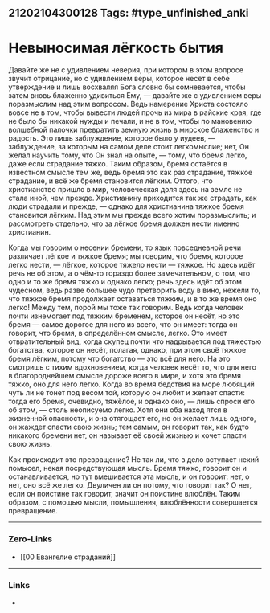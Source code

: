21202104300128
Tags: #type_unfinished_anki 
---
# Невыносимая лёгкость бытия

Давайте же не с удивлением неверия, при котором в этом вопросе звучит отрицание, но с удивлением веры, которое несёт в себе утверждение и лишь восхваляя Бога словно бы сомневается, чтобы затем вновь блаженно удивиться Ему, — давайте же с удивлением веры поразмыслим над этим вопросом. Ведь намерение Христа состояло вовсе не в том, чтобы вывести людей прочь из мира в райские края, где не было бы никакой нужды и печали, и не в том, чтобы по мановению волшебной палочки превратить земную жизнь в мирское блаженство и радость. Это лишь заблуждение, которое было у иудеев, — заблуждение, за которым на самом деле стоит легкомыслие; нет, Он желал научить тому, что Он знал на опыте, — тому, что бремя легко, даже если страдание тяжко. Таким образом, бремя остаётся в известном смысле тем же, ведь бремя это как раз страдание, тяжкое страдание, и всё же бремя становится лёгким. Оттого, что христианство пришло в мир, человеческая доля здесь на земле не стала иной, чем прежде. Христианину приходится так же страдать, как люди страдали и прежде, — однако для христианина тяжкое бремя становится лёгким. Над этим мы прежде всего хотим поразмыслить; и рассмотреть отдельно, что за лёгкое бремя должен нести именно христианин.

Когда мы говорим о несении бремени, то язык повседневной речи различает лёгкое и тяжкое бремя; мы говорим, что бремя, которое легко нести, — лёгкое, которое тяжело нести — тяжкое. Но здесь идёт речь не об этом, а о чём‑то гораздо более замечательном, о том, что одно и то же бремя тяжко и однако легко; речь здесь идёт об этом чудесном, ведь разве большее чудо претворить воду в вино, нежели то, что тяжкое бремя продолжает оставаться тяжким, и в то же время оно легко! Между тем, порой мы тоже так говорим. Ведь когда человек почти изнемогает под тяжким бременем, которое он несёт, но это бремя — самое дорогое для него из всего, что он имеет: тогда он говорит, что бремя, в определённом смысле, легко. Это имеет отвратительный вид, когда скупец почти что надрывается под тяжестью богатства, которое он несёт, полагая, однако, при этом своё тяжкое бремя лёгким, потому что богатство — это всё для него. На это смотришь с тихим вдохновением, когда человек несёт то, что для него в благороднейшем смысле дороже всего в мире, и хотя это бремя тяжко, оно для него легко. Когда во время бедствия на море любящий чуть ли не тонет под весом той, которую он любит и желает спасти: тогда его бремя, очевидно, тяжёлое, и однако оно, — лишь спроси его об этом, — столь неописуемо легко. Хотя они оба наход ятся в жизненной опасности, и она отягощает его, но он желает лишь одного, он жаждет спасти свою жизнь; тем самым, он говорит так, как будто никакого бремени нет, он называет её своей жизнью и хочет спасти свою жизнь.

Как происходит это превращение? Не так ли, что в дело вступает некий помысел, некая посредствующая мысль. Бремя тяжко, говорит он и останавливается, но тут вмешивается эта мысль, и он говорит: нет, о нет, оно всё же легко. Двуличен ли он потому, что говорит так? О нет, если он поистине так говорит, значит он поистине влюблён. Таким образом, с помощью мысли, помышления, влюблённости совершается превращение.

---
### Zero-Links
- [[00 Евангелие страданий]]
---
### Links
-
